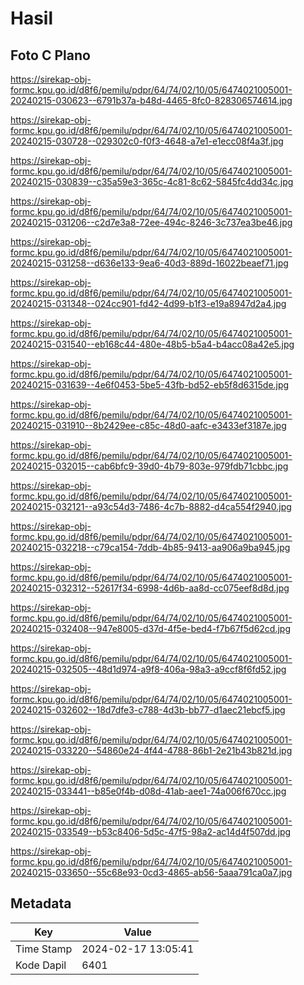 # Hasil

## Foto C Plano

https://sirekap-obj-formc.kpu.go.id/d8f6/pemilu/pdpr/64/74/02/10/05/6474021005001-20240215-030623--6791b37a-b48d-4465-8fc0-828306574614.jpg

https://sirekap-obj-formc.kpu.go.id/d8f6/pemilu/pdpr/64/74/02/10/05/6474021005001-20240215-030728--029302c0-f0f3-4648-a7e1-e1ecc08f4a3f.jpg

https://sirekap-obj-formc.kpu.go.id/d8f6/pemilu/pdpr/64/74/02/10/05/6474021005001-20240215-030839--c35a59e3-365c-4c81-8c62-5845fc4dd34c.jpg

https://sirekap-obj-formc.kpu.go.id/d8f6/pemilu/pdpr/64/74/02/10/05/6474021005001-20240215-031206--c2d7e3a8-72ee-494c-8246-3c737ea3be46.jpg

https://sirekap-obj-formc.kpu.go.id/d8f6/pemilu/pdpr/64/74/02/10/05/6474021005001-20240215-031258--d636e133-9ea6-40d3-889d-16022beaef71.jpg

https://sirekap-obj-formc.kpu.go.id/d8f6/pemilu/pdpr/64/74/02/10/05/6474021005001-20240215-031348--024cc901-fd42-4d99-b1f3-e19a8947d2a4.jpg

https://sirekap-obj-formc.kpu.go.id/d8f6/pemilu/pdpr/64/74/02/10/05/6474021005001-20240215-031540--eb168c44-480e-48b5-b5a4-b4acc08a42e5.jpg

https://sirekap-obj-formc.kpu.go.id/d8f6/pemilu/pdpr/64/74/02/10/05/6474021005001-20240215-031639--4e6f0453-5be5-43fb-bd52-eb5f8d6315de.jpg

https://sirekap-obj-formc.kpu.go.id/d8f6/pemilu/pdpr/64/74/02/10/05/6474021005001-20240215-031910--8b2429ee-c85c-48d0-aafc-e3433ef3187e.jpg

https://sirekap-obj-formc.kpu.go.id/d8f6/pemilu/pdpr/64/74/02/10/05/6474021005001-20240215-032015--cab6bfc9-39d0-4b79-803e-979fdb71cbbc.jpg

https://sirekap-obj-formc.kpu.go.id/d8f6/pemilu/pdpr/64/74/02/10/05/6474021005001-20240215-032121--a93c54d3-7486-4c7b-8882-d4ca554f2940.jpg

https://sirekap-obj-formc.kpu.go.id/d8f6/pemilu/pdpr/64/74/02/10/05/6474021005001-20240215-032218--c79ca154-7ddb-4b85-9413-aa906a9ba945.jpg

https://sirekap-obj-formc.kpu.go.id/d8f6/pemilu/pdpr/64/74/02/10/05/6474021005001-20240215-032312--52617f34-6998-4d6b-aa8d-cc075eef8d8d.jpg

https://sirekap-obj-formc.kpu.go.id/d8f6/pemilu/pdpr/64/74/02/10/05/6474021005001-20240215-032408--947e8005-d37d-4f5e-bed4-f7b67f5d62cd.jpg

https://sirekap-obj-formc.kpu.go.id/d8f6/pemilu/pdpr/64/74/02/10/05/6474021005001-20240215-032505--48d1d974-a9f8-406a-98a3-a9ccf8f6fd52.jpg

https://sirekap-obj-formc.kpu.go.id/d8f6/pemilu/pdpr/64/74/02/10/05/6474021005001-20240215-032602--18d7dfe3-c788-4d3b-bb77-d1aec21ebcf5.jpg

https://sirekap-obj-formc.kpu.go.id/d8f6/pemilu/pdpr/64/74/02/10/05/6474021005001-20240215-033220--54860e24-4f44-4788-86b1-2e21b43b821d.jpg

https://sirekap-obj-formc.kpu.go.id/d8f6/pemilu/pdpr/64/74/02/10/05/6474021005001-20240215-033441--b85e0f4b-d08d-41ab-aee1-74a006f670cc.jpg

https://sirekap-obj-formc.kpu.go.id/d8f6/pemilu/pdpr/64/74/02/10/05/6474021005001-20240215-033549--b53c8406-5d5c-47f5-98a2-ac14d4f507dd.jpg

https://sirekap-obj-formc.kpu.go.id/d8f6/pemilu/pdpr/64/74/02/10/05/6474021005001-20240215-033650--55c68e93-0cd3-4865-ab56-5aaa791ca0a7.jpg


## Metadata

| Key        | Value               |
| ---------- | ------------------- |
| Time Stamp | 2024-02-17 13:05:41 |
| Kode Dapil | 6401                |



